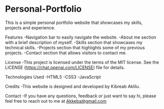 # Personal-Portfolio
This is a simple personal portfolio website that showcases my skills, projects and experience.

Features
  -Navigation bar to easily navigate the website.
  -About me section with a brief description of myself.
  -Skills section that showcases my technical skills.
  -Projects section that highlights some of my previous projects.
  -Contact section that allows visitors to contact me.

License
  -This project is licensed under the terms of the MIT license. See the LICENSE (https://chat.openai.com/LICENSE) file for details.

Technologies Used
  -HTML5
  -CSS3
  -JavaScript

Credits
  -This website is designed and developed by Kibreab Aklilu.

Contact
  -If you have any questions, feedback or just want to say hi, please feel free to reach out to me at Akkeba@gmail.com
